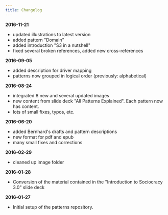 ```yaml
---
title: Changelog
---
```


**2016-11-21**

* updated illustrations to latest version
* added pattern "Domain"
* added introduction "S3 in a nutshell"
* fixed several broken references, added new cross-references

**2016-09-05**

* added description for driver mapping
* patterns now grouped in logical order (previously: alphabetical)

**2016-08-24**

* integrated 8 new and several updated images
* new content from slide deck "All Patterns Explained". Each pattern now has content.
* lots of small fixes, typos, etc.

**2016-06-20**

* added Bernhard's drafts and pattern descriptions
* new format for pdf and epub
* many small fixes and corrections

**2016-02-29**

* cleaned up image folder

**2016-01-28**

* Conversion of the material contained in the "Introduction to Sociocracy 3.0" slide deck

**2016-01-27**

* Initial setup of the patterns repository.


